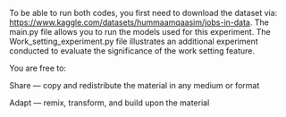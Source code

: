 To be able to run both codes, you first need to download the dataset via: https://www.kaggle.com/datasets/hummaamqaasim/jobs-in-data. 
The main.py file allows you to run the models used for this experiment.
The Work_setting_experiment.py file illustrates an additional experiment conducted to evaluate the significance of the work setting feature.

You are free to:

Share — copy and redistribute the material in any medium or format

Adapt — remix, transform, and build upon the material


